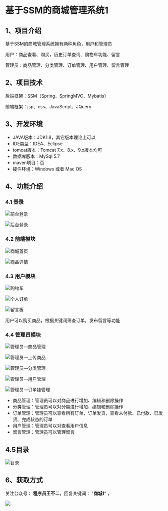 # 基于SSM的商城管理系统1

## 1、项目介绍

基于SSM的商城管理系统拥有两种角色，用户和管理员

用户：商品查看、购买，历史订单查询、购物车功能、留言

管理员：商品管理、分类管理、订单管理、用户管理、留言管理


## 2、项目技术

后端框架：SSM（Spring、SpringMVC、Mybatis）

前端框架：jsp、css、JavaScript、JQuery

## 3、开发环境

- JAVA版本：JDK1.8，其它版本理论上可以
- IDE类型：IDEA、Eclipse
- tomcat版本：Tomcat 7.x、8.x、9.x版本均可
- 数据库版本：MySql 5.7
- maven项目：否
- 硬件环境：Windows 或者 Mac OS


## 4、功能介绍

### 4.1 登录

![前台登录](https://www.codeshop.fun/Typora-Images/202205281258041.jpg)

![后台登录](https://www.codeshop.fun/Typora-Images/202205281258492.jpeg)

### 4.2 前端模块

![商城首页](https://www.codeshop.fun/Typora-Images/202205281258200.jpg)

![商品详情](https://www.codeshop.fun/Typora-Images/202205281258657.jpg)

### 4.3 用户模块

![购物车](https://www.codeshop.fun/Typora-Images/202205281258005.jpg)

![个人订单](https://www.codeshop.fun/Typora-Images/202205281258402.jpg)

![留言板](https://www.codeshop.fun/Typora-Images/202205281258966.jpg)

用户可以购买商品，根据关键词筛查订单，发布留言等功能

### 4.4 管理员模块

![管理员—商品管理](https://www.codeshop.fun/Typora-Images/202205281259735.jpg)

![管理员—上传商品](https://www.codeshop.fun/Typora-Images/202205281259413.jpg)

![管理员—分类管理](https://www.codeshop.fun/Typora-Images/202205281259736.jpg)

![管理员—用户管理](https://www.codeshop.fun/Typora-Images/202205281259659.jpg)

![管理员—订单挂管理](https://www.codeshop.fun/Typora-Images/202205281259305.jpg)

- 商品管理：管理员可以对商品进行增加、编辑和删除操作
- 分类管理：管理员可以对分类进行增加、编辑和删除操作
- 订单管理：管理员可以查看所有订单，订单发货，查看未付款、已付款、已发货、完成状态的订单
- 用户管理：管理员可以对查看用户信息
- 留言管理：管理员可以管理留言

## 4.5目录

![目录](https://www.codeshop.fun/Typora-Images/202205281327951.jpg)


## 6、获取方式

关注公众号： **程序员王不二**，回复关键词： “**商城1**” ，

 ![](https://www.codeshop.fun/Typora-Images/202205281253739.png)

